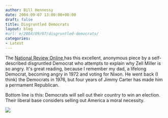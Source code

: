 ```yaml
---
author: Bill Hennessy
date: 2004-09-07 13:00:00+00:00
draft: false
title: Disgruntled Democrats
layout: blog
#url: e/2004/09/07/disgruntled-democrats/
categories:
- Latest
---
```


The [National Review Online ](https://www.nationalreview.com/comment/moleman200409070834.asp)has this excellent, anonymous piece by a self-described disgruntled Democrat who attempts to explain why Zell Miller is so angry. It's great reading, because I remember my dad, a lifelong Democrat, becoming angry in 1972 and voting for Nixon. He went back (I think) the Democrats in 1976, but four years of Jimmy Carter has made him a permament Republican.




Bottom line is this: Democrats will sell out their country to win an election. Their liberal base considers selling out America a moral necessity.

![](https://blog.billhennessy.com/aggbug.aspx?PostID=584)

